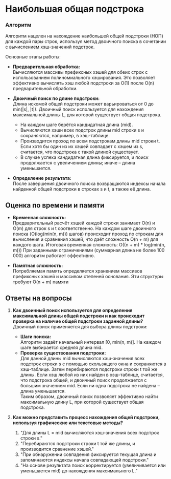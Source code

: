 # Наибольшая общая подстрока

### Алгоритм

Алгоритм нацелен на нахождение наибольшей общей подстроки (НОП) для каждой пары строк, используя метод двоичного поиска
в сочетании с вычислением хэш-значений подстрок.

Основные этапы работы:

- **Предварительная обработка:**  
  Вычисляются массивы префиксных хэшей для обеих строк с использованием полиномиального хэширования. Это позволяет
  эффективно вычислять хэш любой подстроки за O(1) после O(n) предварительной обработки.

- **Двоичный поиск по длине подстроки:**  
  Длина искомой общей подстроки может варьироваться от 0 до min(|s|, |t|). Двоичный поиск используется для нахождения
  максимальной длины L, для которой существует общая подстрока.
    - На каждом шаге берётся кандидатная длина (mid).
    - Вычисляются хэши всех подстрок длины mid строки s и сохраняются, например, в хэш-таблице.
    - Производится проход по всем подстрокам длины mid строки t. Если хотя бы один из их хэшей совпадает с хэшем из s,
      считается, что подстрока с такой длиной существует.
    - В случае успеха кандидатная длина фиксируется, и поиск продолжается с увеличением длины; иначе – длина
      уменьшается.

- **Определение результата:**  
  После завершения двоичного поиска возвращаются индексы начала найденной общей подстроки в строках s и t, а также её
  длина.

## Оценка по времени и памяти

- **Временная сложность:**  
  Предварительный расчёт хэшей каждой строки занимает O(n) и O(m) для строк s и t соответственно. На каждом шаге
  двоичного поиска (O(log(min(n, m))) шагов) происходит проход по строкам для вычисления и сравнения хэшей, что даёт
  сложность O(n + m) для каждого шага. Итоговая временная сложность:
  O((n + m) * log(min(n, m)))
  При заданными ограничениями (суммарная длина не более 100 000) алгоритм работает эффективно.

- **Памятная сложность:**  
  Потребляемая память определяется хранением массивов префиксных хэшей и массивом степеней основания. Эти структуры
  требуют O(n + m) памяти

## Ответы на вопросы

1. **Как двоичный поиск используется для определения максимальной длины общей подстроки и как происходит проверка на
   наличие общей подстроки заданной длины?**  
   Двоичный поиск применяется для выбора длины подстроки:
    - **Шаги поиска:**  
      Алгоритм задаёт начальный интервал [0, min(n, m)]. На каждом шаге выбирается средняя длина mid.
    - **Проверка существования подстроки:**  
      Для данной длины mid вычисляются хэш-значения всех подстрок строки s с помощью скользящего окна и сохраняются в
      хэш-таблице. Затем перебираются подстроки строки t той же длины. Если хэш любой из них найден в хэш-таблице,
      считается, что подстрока общей, и двоичный поиск продолжается с большим значением mid. Если ни одна подстрока не
      найдена – длина уменьшается.  
      Таким образом, двоичный поиск позволяет эффективно найти максимальную длину L, при которой существует общая
      подстрока.


2. **Как можно представить процесс нахождения общей подстроки, используя графические или текстовые методы?**
    1. "Для длины L = mid вычисляются хэш-значения всех подстрок строки s."
    2. "Перебираются подстроки строки t той же длины, и производится сравнение хэшей."
    3. "При обнаружении совпадения фиксируется текущая длина и запоминаются индексы начала совпадающей
       подстроки."
    4. "На основе результата поиск корректируется (увеличивается или уменьшается mid) до нахождения
       максимального L."

